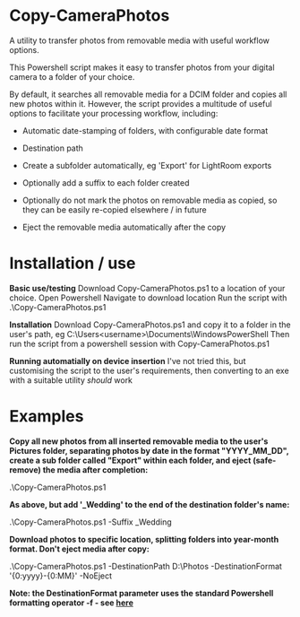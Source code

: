 # Copy-CameraPhotos

A utility to transfer photos from removable media with useful workflow options.

This Powershell script makes it easy to transfer photos from your digital camera to a folder of your choice.

By default, it searches all removable media for a DCIM folder and copies all new photos within it. However, the script provides a multitude of useful options to facilitate your processing workflow, including:

* Automatic date-stamping of folders, with configurable date format

* Destination path

* Create a subfolder automatically, eg 'Export' for LightRoom exports

* Optionally add a suffix to each folder created

* Optionally do not mark the photos on removable media as copied, so they can be easily re-copied elsewhere / in future

* Eject the removable media automatically after the copy

# Installation / use

**Basic use/testing**
Download Copy-CameraPhotos.ps1 to a location of your choice.
Open Powershell
Navigate to download location
Run the script with .\Copy-CameraPhotos.ps1

**Installation**
Download Copy-CameraPhotos.ps1 and copy it to a folder in the user's path, eg C:\Users\<username>\Documents\WindowsPowerShell
Then run the script from a powershell session with Copy-CameraPhotos.ps1

**Running automatially on device insertion**
I've not tried this, but customising the script to the user's requirements, then converting to an exe with a suitable utility *should* work

# Examples

**Copy all new photos from all inserted removable media to the user's Pictures folder, separating photos by date in the format "YYYY_MM_DD", create a sub folder called "Export" within each folder, and eject (safe-remove) the media after completion:**

.\Copy-CameraPhotos.ps1


**As above, but add '_Wedding' to the end of the destination folder's name:**

.\Copy-CameraPhotos.ps1 -Suffix _Wedding

**Download photos to specific location, splitting folders into year-month format. Don't eject media after copy:**

.\Copy-CameraPhotos.ps1 -DestinationPath D:\Photos -DestinationFormat '{0:yyyy}-{0:MM}' -NoEject

**Note: the DestinationFormat parameter uses the standard Powershell formatting operator -f - see [here](https://ss64.com/ps/syntax-f-operator.html)**

